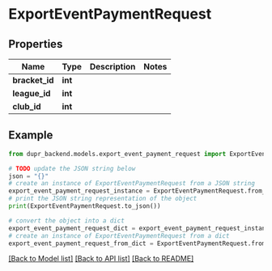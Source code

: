 # ExportEventPaymentRequest


## Properties

Name | Type | Description | Notes
------------ | ------------- | ------------- | -------------
**bracket_id** | **int** |  | 
**league_id** | **int** |  | 
**club_id** | **int** |  | 

## Example

```python
from dupr_backend.models.export_event_payment_request import ExportEventPaymentRequest

# TODO update the JSON string below
json = "{}"
# create an instance of ExportEventPaymentRequest from a JSON string
export_event_payment_request_instance = ExportEventPaymentRequest.from_json(json)
# print the JSON string representation of the object
print(ExportEventPaymentRequest.to_json())

# convert the object into a dict
export_event_payment_request_dict = export_event_payment_request_instance.to_dict()
# create an instance of ExportEventPaymentRequest from a dict
export_event_payment_request_from_dict = ExportEventPaymentRequest.from_dict(export_event_payment_request_dict)
```
[[Back to Model list]](../README.md#documentation-for-models) [[Back to API list]](../README.md#documentation-for-api-endpoints) [[Back to README]](../README.md)


